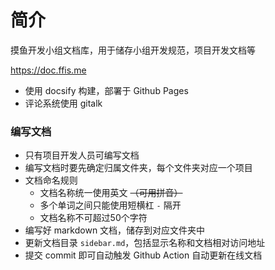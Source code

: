 # 简介
摸鱼开发小组文档库，用于储存小组开发规范，项目开发文档等

https://doc.ffis.me

- 使用 docsify 构建，部署于 Github Pages
- 评论系统使用 gitalk

### 编写文档

- 只有项目开发人员可编写文档
- 编写文档时要先确定归属文件夹，每个文件夹对应一个项目
- 文档命名规则
  - 文档名称统一使用英文 <s>（可用拼音）</s>
  - 多个单词之间只能使用短横杠 `-` 隔开
  - 文档名称不可超过50个字符
- 编写好 markdown 文档，储存到对应文件夹中
- 更新文档目录 `sidebar.md`，包括显示名称和文档相对访问地址
- 提交 commit 即可自动触发 Github Action 自动更新在线文档